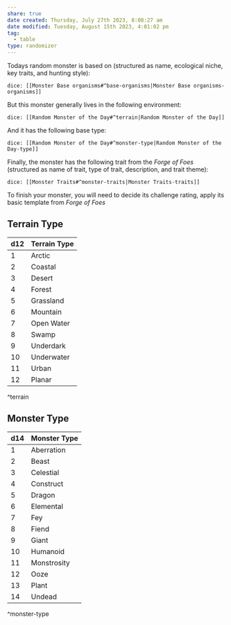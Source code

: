 ```yaml
---
share: true
date created: Thursday, July 27th 2023, 8:08:27 am
date modified: Tuesday, August 15th 2023, 4:01:02 pm
tag:
  - table
type: randomizer
---
```


Todays random monster is based on (structured as name, ecological niche, key traits, and hunting style):

`dice: [[Monster Base organisms#^base-organisms|Monster Base organisms-organisms]]`

But this monster generally lives in the following environment:

`dice: [[Random Monster of the Day#^terrain|Random Monster of the Day]]`

And it has the following base type:

`dice: [[Random Monster of the Day#^monster-type|Random Monster of the Day-type]]`

Finally, the monster has the following trait from the *Forge of Foes* (structured as name of trait, type of trait, description, and trait theme):

`dice: [[Monster Traits#^monster-traits|Monster Traits-traits]]`

To finish your monster, you will need to decide its challenge rating, apply its basic template from *Forge of Foes*

## Terrain Type

| d12 | Terrain Type |
| --- | ------------ |
| 1   | Arctic       |
| 2   | Coastal      |
| 3   | Desert       |
| 4   | Forest       |
| 5   | Grassland    |
| 6   | Mountain     |
| 7   | Open Water   |
| 8   | Swamp        |
| 9   | Underdark    |
| 10  | Underwater   |
| 11  | Urban        |
| 12  | Planar       |

^terrain

## Monster Type

| **d14** | **Monster Type** |
| ------- | ---------------- |
| 1       | Aberration       |
| 2       | Beast            |
| 3       | Celestial        |
| 4       | Construct        |
| 5       | Dragon           |
| 6       | Elemental        |
| 7       | Fey              |
| 8       | Fiend            |
| 9       | Giant            |
| 10      | Humanoid         |
| 11      | Monstrosity      |
| 12      | Ooze             |
| 13      | Plant            |
| 14      | Undead           |

^monster-type